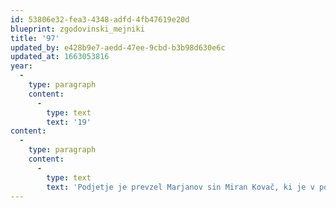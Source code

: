 ```yaml
---
id: 53806e32-fea3-4348-adfd-4fb47619e20d
blueprint: zgodovinski_mejniki
title: '97'
updated_by: e428b9e7-aedd-47ee-9cbd-b3b98d630e6c
updated_at: 1663053816
year:
  -
    type: paragraph
    content:
      -
        type: text
        text: '19'
content:
  -
    type: paragraph
    content:
      -
        type: text
        text: 'Podjetje je prevzel Marjanov sin Miran Kovač, ki je v podjetju uvedel organizacijske izboljšave in optimiziral delovni proces. Začel je s projekti v tujini – opremljanje križark, super jaht in naftnih ploščadi. S tem se je podjetje počasi uveljavljalo na širšem evropskem trgu.'
---
```

